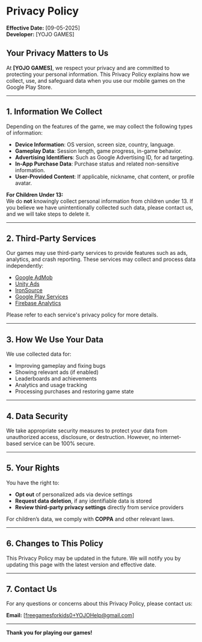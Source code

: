# Privacy Policy

**Effective Date:** [09-05-2025]  
**Developer:** [YOJO GAMES]

## Your Privacy Matters to Us

At **[YOJO GAMES]**, we respect your privacy and are committed to protecting your personal information. This Privacy Policy explains how we collect, use, and safeguard data when you use our mobile games on the Google Play Store.

---

## 1. Information We Collect

Depending on the features of the game, we may collect the following types of information:

- **Device Information**: OS version, screen size, country, language.
- **Gameplay Data**: Session length, game progress, in-game behavior.
- **Advertising Identifiers**: Such as Google Advertising ID, for ad targeting.
- **In-App Purchase Data**: Purchase status and related non-sensitive information.
- **User-Provided Content**: If applicable, nickname, chat content, or profile avatar.

**For Children Under 13:**  
We do **not** knowingly collect personal information from children under 13. If you believe we have unintentionally collected such data, please contact us, and we will take steps to delete it.

---

## 2. Third-Party Services

Our games may use third-party services to provide features such as ads, analytics, and crash reporting. These services may collect and process data independently:

- [Google AdMob](https://policies.google.com/privacy)
- [Unity Ads](https://unity3d.com/legal/privacy-policy)
- [IronSource](https://www.is.com/privacy-policy/)
- [Google Play Services](https://policies.google.com/privacy)
- [Firebase Analytics](https://firebase.google.com/support/privacy)

Please refer to each service's privacy policy for more details.

---

## 3. How We Use Your Data

We use collected data for:

- Improving gameplay and fixing bugs
- Showing relevant ads (if enabled)
- Leaderboards and achievements
- Analytics and usage tracking
- Processing purchases and restoring game state

---

## 4. Data Security

We take appropriate security measures to protect your data from unauthorized access, disclosure, or destruction. However, no internet-based service can be 100% secure.

---

## 5. Your Rights

You have the right to:

- **Opt out** of personalized ads via device settings
- **Request data deletion**, if any identifiable data is stored
- **Review third-party privacy settings** directly from service providers

For children’s data, we comply with **COPPA** and other relevant laws.

---

## 6. Changes to This Policy

This Privacy Policy may be updated in the future. We will notify you by updating this page with the latest version and effective date.

---

## 7. Contact Us

For any questions or concerns about this Privacy Policy, please contact us:

**Email:** [freegamesforkids0+YOJOHelp@gmail.com]  

---

**Thank you for playing our games!**

